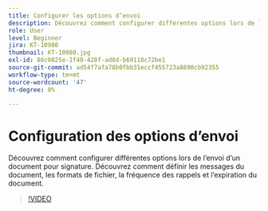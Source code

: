 ```yaml
---
title: Configurer les options d’envoi
description: Découvrez comment configurer différentes options lors de l’envoi d’un document pour signature
role: User
level: Beginner
jira: KT-10980
thumbnail: KT-10980.jpg
exl-id: 86c0825e-1f40-428f-ad0d-b69118c72be1
source-git-commit: ad54f7afa78b0fbb31eccf455723a8890cb92355
workflow-type: tm+mt
source-wordcount: '47'
ht-degree: 0%

---
```


# Configuration des options d’envoi

Découvrez comment configurer différentes options lors de l’envoi d’un document pour signature. Découvrez comment définir les messages du document, les formats de fichier, la fréquence des rappels et l’expiration du document.

>[!VIDEO](https://video.tv.adobe.com/v/346675?quality=12&learn=on&hidetitle=true)
